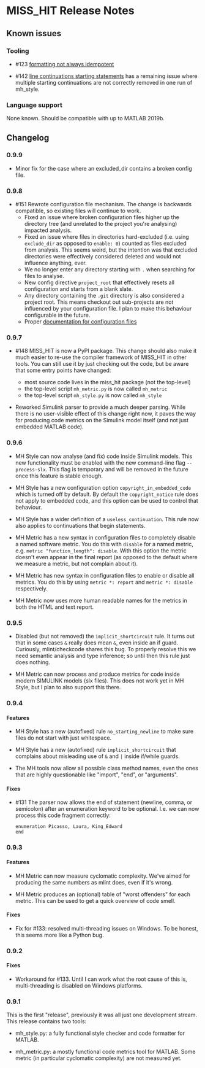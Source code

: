 # MISS_HIT Release Notes

## Known issues

### Tooling

* #123 [formatting not always idempotent](https://github.com/florianschanda/miss_hit/issues/123)

* #142 [line continuations starting statements](https://github.com/florianschanda/miss_hit/issues/142)
  has a remaining issue where multiple starting continuations are not
  correctly removed in one run of mh_style.

### Language support

None known. Should be compatible with up to MATLAB 2019b.

## Changelog

### 0.9.9

* Minor fix for the case where an excluded_dir contains a broken
  config file.

### 0.9.8

* #151 Rewrote configuration file mechanism. The change is backwards
  compatible, so existing files will continue to work.
  * Fixed an issue where broken configuration files higher up the
    directory tree (and unrelated to the project you're analysing)
	impacted analysis.
  * Fixed an issue where files in directories hard-excluded (i.e. using
    `exclude_dir` as opposed to `enable: 0`) counted as files excluded
	from analysis. This seems weird, but the intention was that excluded
	directories were effectively considered deleted and would not influence
	anything, ever.
  * We no longer enter any directory starting with `.` when searching for
    files to analyse.
  * New config directive `project_root` that effectively resets all
    configuration and starts from a blank slate.
  * Any directory containing the `.git` directory is also considered a project
    root. This means checkout out sub-projects are not influenced by your
	configuration file. I plan to make this behaviour configurable in the
	future.
  * Proper [documentation for configuration files](https://florianschanda.github.io/miss_hit/configuration.html)

### 0.9.7

* #148 MISS_HIT is now a PyPI package. This change should also make
  it much easier to re-use the compiler framework of MISS_HIT in other
  tools.  You can still use it by just checking out the code, but be
  aware that some entry points have changed:
  * most source code lives in the miss_hit package (not the top-level)
  * the top-level script `mh_metric.py` is now called `mh_metric`
  * the top-level script `mh_style.py` is now called `mh_style`

* Reworked Simulink parser to provide a much deeper parsing. While
  there is no user-visible effect of this change right now, it paves
  the way for producing code metrics on the Simulink model itself (and
  not just embedded MATLAB code).

### 0.9.6

* MH Style can now analyse (and fix) code inside Simulink models. This
  new functionality must be enabled with the new command-line flag
  `--process-slx`. This flag is temporary and will be removed in the
  future once this feature is stable enough.

* MH Style has a new configuration option `copyright_in_embedded_code`
  which is turned off by default. By default the `copyright_notice`
  rule does not apply to embedded code, and this option can be used to
  control that behaviour.

* MH Style has a wider definition of a `useless_continuation`. This
  rule now also applies to continuations that begin statements.

* MH Metric has a new syntax in configuration files to completely
  disable a named software metric. You do this with `disable` for a
  named metric, e.g. `metric "function_length": disable`. With this
  option the metric doesn't even appear in the final report (as
  opposed to the default where we measure a metric, but not complain
  about it).

* MH Metric has new syntax in configuration files to enable or disable
  all metrics. You do this by using `metric *: report` and
  `metric *: disable` respectively.

* MH Metric now uses more human readable names for the metrics in both
  the HTML and text report.

### 0.9.5

* Disabled (but not removed) the `implicit_shortcircuit` rule. It
  turns out that in some cases `&` really does mean `&`, even inside
  an if guard. Curiously, mlint/checkcode shares this bug. To properly
  resolve this we need semantic analysis and type inference; so until
  then this rule just does nothing.

* MH Metric can now process and produce metrics for code inside modern
  SIMULINK models (slx files). This does not work yet in MH Style, but
  I plan to also support this there.

### 0.9.4

#### Features
* MH Style has a new (autofixed) rule `no_starting_newline` to make
  sure files do not start with just whitespace.

* MH Style has a new (autofixed) rule `implicit_shortcircuit` that
  complains about misleading use of `&` and `|` inside if/while
  guards.

* The MH tools now allow all possible class method names, even the
  ones that are highly questionable like "import", "end", or
  "arguments".

#### Fixes
* #131 The parser now allows the end of statement (newline, comma, or
  semicolon) after an enumeration keyword to be optional. I.e. we can
  now process this code fragment correctly:

  ```
  enumeration Picasso, Laura, King_Edward
  end
  ```

### 0.9.3

#### Features
* MH Metric can now measure cyclomatic complexity. We've aimed for
  producing the same numbers as mlint does, even if it's wrong.

* MH Metric produces an (optional) table of "worst offenders" for each
  metric. This can be used to get a quick overview of code smell.

#### Fixes
* Fix for #133: resolved multi-threading issues on Windows. To be
  honest, this seems more like a Python bug.

### 0.9.2

#### Fixes
* Workaround for #133. Until I can work what the root cause of this
  is, multi-threading is disabled on Windows platforms.

### 0.9.1

This is the first "release", previously it was all just one
development stream. This release contains two tools:

* mh_style.py: a fully functional style checker and code formatter for
  MATLAB.

* mh_metric.py: a mostly functional code metrics tool for MATLAB. Some
  metric (in particular cyclomatic complexity) are not measured yet.
